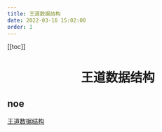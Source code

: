 ```yaml
---
title: 王道数据结构
date: 2022-03-16 15:02:00
order: 1
---
```


<!-- more -->

[[toc]]


<div align="center"><h1><strong> 王道数据结构</strong></h1></div>


## noe

[王道数据结构](https://www.bilibili.com/video/BV1b7411N798)


